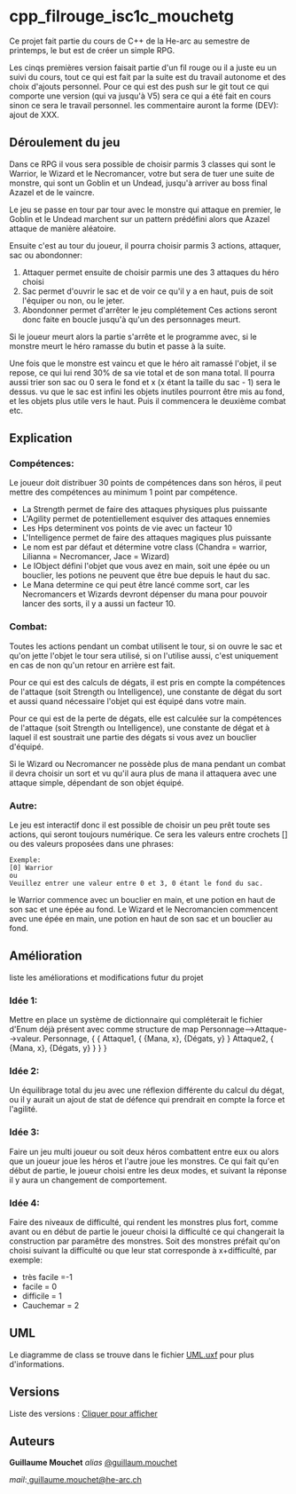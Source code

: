  # cpp_filrouge_isc1c_mouchetg 


Ce projet fait partie du cours de C++ de la He-arc au semestre de printemps, le but est de créer un simple RPG.

Les cinqs premières version faisait partie d'un fil rouge ou il a juste eu un suivi du cours, tout ce qui est fait par la suite est du travail autonome et des choix d'ajouts personnel.
Pour ce qui est des push sur le git tout ce qui comporte une version (qui va jusqu'à V5) sera ce qui a été fait en cours sinon ce sera le travail personnel. les commentaire auront la forme (DEV): ajout de XXX.

## Déroulement du jeu

Dans ce RPG il vous sera possible de choisir parmis 3 classes qui sont le Warrior, le Wizard et le Necromancer, votre but sera de tuer une suite de monstre, qui sont un Goblin et un Undead, jusqu'à arriver au boss final Azazel et de le vaincre.

Le jeu se passe en tour par tour avec le monstre qui attaque en premier, le Goblin et le Undead marchent sur un pattern prédéfini alors que Azazel attaque de manière aléatoire. 

Ensuite c'est au tour du joueur, il pourra choisir parmis 3 actions, attaquer, sac ou abondonner:
1) Attaquer permet ensuite de choisir parmis une des 3 attaques du héro choisi
2) Sac permet d'ouvrir le sac et de voir ce qu'il y a en haut, puis de soit l'équiper ou non, ou le jeter.
3) Abondonner permet d'arrêter le jeu complétement
Ces actions seront donc faite en boucle jusqu'à qu'un des personnages meurt.

Si le joueur meurt alors la partie s'arrête et le programme avec, si le monstre meurt le héro ramasse du butin et passe à la suite.

Une fois que le monstre est vaincu et que le héro ait ramassé l'objet, il se repose, ce qui lui rend 30% de sa vie total et de son mana total. Il pourra aussi trier son sac ou 0 sera le fond et x (x étant la taille du sac - 1) sera le dessus. vu que le sac est infini les objets inutiles pourront être mis au fond, et les objets plus utile vers le haut.
Puis il commencera le deuxième combat etc.


## Explication

### Compétences:

Le joueur doit distribuer 30 points de compétences dans son héros, il peut mettre des compétences au minimum 1 point par compétence. 
<ul>
<li>La Strength permet de faire des attaques physiques plus puissante</li>
<li>L'Agility permet de potentiellement esquiver des attaques ennemies</li>
<li>Les Hps determinent vos points de vie avec un facteur 10</li>
<li>L'Intelligence permet de faire des attaques magiques plus puissante</li>
<li>Le nom est par défaut et détermine votre class (Chandra = warrior, Lilianna = Necromancer, Jace = Wizard)</li>
<li>Le IObject défini l'objet que vous avez en main, soit une épée ou un bouclier, les potions ne peuvent que être bue depuis le haut du sac.</li>
<li>Le Mana determine ce qui peut être lancé comme sort, car les Necromancers et Wizards devront dépenser du mana pour pouvoir lancer des sorts, il y a aussi un facteur 10. </li>
</ul>

<p>

### Combat:

Toutes les actions pendant un combat utilisent le tour, si on ouvre le sac et qu'on jette l'objet le tour sera utilisé, si on l'utilise aussi, c'est uniquement en cas de non qu'un retour en arrière est fait.</p>

Pour ce qui est des calculs de dégats, il est pris en compte la compétences de l'attaque (soit Strength ou Intelligence), une constante de dégat du sort et aussi quand nécessaire l'objet qui est équipé dans votre main.

Pour ce qui est de la perte de dégats, elle est calculée sur la compétences de l'attaque (soit Strength ou Intelligence), une constante de dégat et à laquel il est soustrait une partie des dégats si vous avez un bouclier d'équipé.

Si le Wizard ou Necromancer ne possède plus de mana pendant un combat il devra choisir un sort et vu qu'il aura plus de mana il attaquera avec une attaque simple, dépendant de son objet équipé.

### Autre:

Le jeu est interactif donc il est possible de choisir un peu prêt toute ses actions, qui seront toujours numérique.
Ce sera les valeurs entre crochets [] ou des valeurs proposées dans une phrases:

    Exemple:
    [0] Warrior
    ou
    Veuillez entrer une valeur entre 0 et 3, 0 étant le fond du sac.


le Warrior commence avec un bouclier en main, et une potion en haut de son sac et une épée au fond.
Le Wizard et le Necromancien commencent avec une épée en main, une potion en haut de son sac et un bouclier au fond.



## Amélioration
liste les améliorations et modifications futur du projet
### Idée 1:
Mettre en place un système de dictionnaire qui compléterait le fichier d'Enum déjà présent avec comme structure de map Personnage-->Attaque-->valeur.
Personnage, {
    {
        Attaque1, {
            {Mana, x},
            {Dégats, y}
        }
        Attaque2, {
            {Mana, x},
            {Dégats, y}
        }
    }
}
### Idée 2:
 Un équilibrage total du jeu avec une réflexion différente du calcul du dégat, ou il y aurait un ajout de stat de défence qui prendrait en compte la force et l'agilité.
### Idée 3:
Faire un jeu multi joueur ou soit deux héros combattent entre eux ou alors que un joueur joue les héros et l'autre joue les monstres.
Ce qui fait qu'en début de partie, le joueur  choisi entre les deux modes, et suivant la réponse il y aura un changement de comportement.

### Idée 4:
Faire des niveaux de difficulté, qui rendent les monstres plus fort, comme avant ou en début de partie le joueur choisi la difficulté ce qui changerait la construction par paramêtre des monstres.
Soit des monstres préfait qu'on choisi suivant la difficulté ou que leur stat corresponde à x+difficulté, par exemple:
<ul>
<li>très facile =-1</li>
<li>facile = 0</li>
<li>difficile = 1</li>
<li>Cauchemar = 2</li>
</ul>

## UML

Le diagramme de class se trouve dans le fichier [UML.uxf](UML.uxf) pour plus d'informations.

## Versions

Liste des versions : [Cliquer pour afficher](https://gitlab-etu.ing.he-arc.ch/guillaum.mouchet/cpp_filrouge_iscc_mouchetg)

## Auteurs
 **Guillaume Mouchet** _alias_ [@guillaum.mouchet](https://github.com/guillaum.mouchet)

_mail_:<a href="mailto:guillaume.mouchet@he-arc.ch">
  guillaume.mouchet@he-arc.ch </a>
















